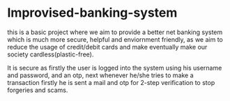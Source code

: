 # Improvised-banking-system
  
this is a basic project where we aim to provide a better net banking system which is much more secure, helpful and enviornment friendly, as we aim to reduce the usage of credit/debit cards and make eventually make our society cardless(plastic-free).

It is secure as firstly the user is logged into the system using his username and password, and an otp, next whenever he/she tries to make a transaction firstly he is sent a mail and otp for 2-step verification to stop forgeries and scams.
